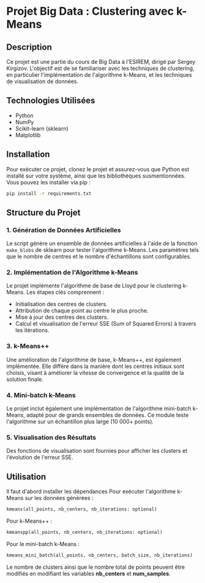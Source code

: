 
# Projet Big Data : Clustering avec k-Means

## Description
Ce projet est une partie du cours de Big Data à l'ESIREM, dirigé par Sergey Kirgizov. L'objectif est de se familiariser avec les techniques de clustering, en particulier l'implémentation de l'algorithme k-Means, et les techniques de visualisation de données.

## Technologies Utilisées
- Python
- NumPy
- Scikit-learn (sklearn)
- Matplotlib

## Installation
Pour exécuter ce projet, clonez le projet et assurez-vous que Python est installé sur votre système, ainsi que les bibliothèques susmentionnées. Vous pouvez les installer via pip :
```bash
pip install -r requirements.txt
```

## Structure du Projet

### 1. Génération de Données Artificielles
Le script génère un ensemble de données artificielles à l'aide de la fonction `make_blobs` de sklearn pour tester l'algorithme k-Means. Les paramètres tels que le nombre de centres et le nombre d'échantillons sont configurables.

### 2. Implémentation de l'Algorithme k-Means
Le projet implémente l'algorithme de base de Lloyd pour le clustering k-Means. Les étapes clés comprennent :
- Initialisation des centres de clusters.
- Attribution de chaque point au centre le plus proche.
- Mise à jour des centres des clusters.
- Calcul et visualisation de l'erreur SSE (Sum of Squared Errors) à travers les itérations.

### 3. k-Means++
Une amélioration de l'algorithme de base, k-Means++, est également implémentée. Elle diffère dans la manière dont les centres initiaux sont choisis, visant à améliorer la vitesse de convergence et la qualité de la solution finale.

### 4. Mini-batch k-Means
Le projet inclut également une implémentation de l'algorithme mini-batch k-Means, adapté pour de grands ensembles de données. Ce module teste l'algorithme sur un échantillon plus large (10 000+ points).

### 5. Visualisation des Résultats
Des fonctions de visualisation sont fournies pour afficher les clusters et l'évolution de l'erreur SSE.

## Utilisation
Il faut d'abord installer les dépendances
Pour exécuter l'algorithme k-Means sur les données générées :
```python
kmeans(all_points, nb_centers, nb_iterations: optional)
```

Pour k-Means++ :
```python
kmeanspp(all_points, nb_centers, nb_iterations: optional)
```

Pour le mini-batch k-Means :
```python
kmeans_mini_batch(all_points, nb_centers, batch_size, nb_iterations)
```

Le nombre de clusters ainsi que le nombre total de points peuvent être modifiés en modifiant les variables **nb_centers** et **num_samples**.

